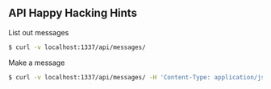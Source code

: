 
## API Happy Hacking Hints

List out messages

```sh
$ curl -v localhost:1337/api/messages/
```

Make a message

```sh
$ curl -v localhost:1337/api/messages/ -H 'Content-Type: application/json' -d '{"display_name": "POSTed", "duration": 5}'
```